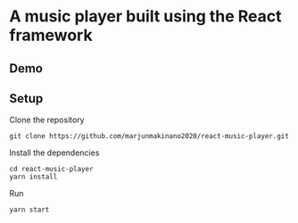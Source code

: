 # A music player built using the React framework

## Demo

## Setup

Clone the repository
```
git clone https://github.com/marjunmakinano2020/react-music-player.git
```

Install the dependencies
```
cd react-music-player
yarn install
```

Run
```
yarn start
```

